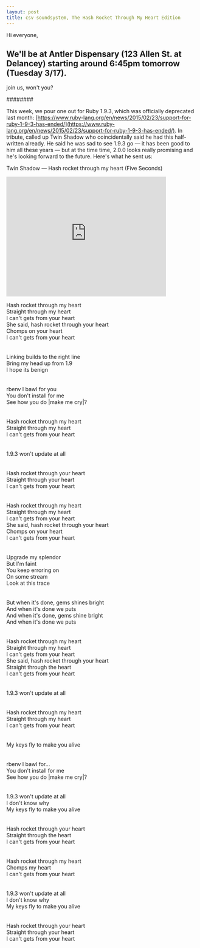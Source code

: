 ```yaml
---
layout: post
title: csv soundsystem, The Hash Rocket Through My Heart Edition
---
```



Hi everyone, 

We'll be at Antler Dispensary (123 Allen St. at Delancey) starting around 6:45pm tomorrow (Tuesday 3/17).
----
join us, won't you?

########

This week, we pour one out for Ruby 1.9.3, which was officially deprecated last month: [https://www.ruby-lang.org/en/news/2015/02/23/support-for-ruby-1-9-3-has-ended/](https://www.ruby-lang.org/en/news/2015/02/23/support-for-ruby-1-9-3-has-ended/). In tribute, called up Twin Shadow who coincidentally said he had this half-written already. He said he was sad to see 1.9.3 go — it has been good to him all these years — but at the time time, 2.0.0 looks really promising and he's looking forward to the future. Here's what he sent us:

Twin Shadow — Hash rocket through my heart (Five Seconds)

<iframe width="420" height="315" src="https://www.youtube.com/embed/wg4IhOpndrQ" frameborder="0" allowfullscreen></iframe>

Hash rocket through my heart<br/>
Straight through my heart<br/>
I can't gets from your heart<br/>
She said, hash rocket through your heart<br/>
Chomps on your heart<br/>
I can't gets from your heart<br/>
<br/><br/>
Linking builds to the right line<br/>
Bring my head up from 1.9<br/>
I hope its benign<br/>
<br/><br/>
rbenv I bawl for you<br/>
You don't install for me<br/>
See how you do |make me cry|?<br/>
<br/><br/>
Hash rocket through my heart<br/>
Straight through my heart<br/>
I can't gets from your heart<br/>
<br/><br/>
1.9.3 won't update at all<br/>
<br/><br/>
Hash rocket through your heart<br/>
Straight through your heart<br/>
I can't gets from your heart<br/>
<br/><br/>
Hash rocket through my heart<br/>
Straight through my heart<br/>
I can't gets from your heart<br/>
She said, hash rocket through your heart<br/>
Chomps on your heart<br/>
I can't gets from your heart<br/>
<br/><br/>
Upgrade my splendor<br/>
But I'm faint<br/>
You keep erroring on<br/>
On some stream<br/>
Look at this trace<br/>
<br/><br/>
But when it's done, gems shines bright<br/>
And when it's done we puts<br/>
And when it's done, gems shine bright<br/>
And when it's done we puts<br/>
<br/><br/>
Hash rocket through my heart<br/>
Straight through my heart<br/>
I can't gets from your heart<br/>
She said, hash rocket through your heart<br/>
Straight through the heart<br/>
I can't gets from your heart<br/>
<br/><br/>
1.9.3 won't update at all<br/>
<br/><br/>
Hash rocket through my heart<br/>
Straight through  my heart<br/>
I can't gets from your heart<br/>
<br/><br/>
My keys fly to make you alive<br/>
<br/><br/>
rbenv I bawl for...<br/>
You don't install for me<br/>
See how you do |make me cry|?<br/>
<br/><br/>
1.9.3 won't update at all<br/>
I don't know why<br/>
My keys fly to make you alive<br/>
<br/><br/>
Hash rocket through your heart<br/>
Straight through the heart<br/>
I can't gets from your heart<br/>
<br/><br/>
Hash rocket through my heart<br/>
Chomps my heart<br/>
I can't gets from your heart<br/>
<br/><br/>
1.9.3 won't update at all<br/>
I don't know why<br/>
My keys fly to make you alive<br/>
<br/><br/>
Hash rocket through your heart<br/>
Straight through your heart<br/>
I can't gets from your heart<br/>
